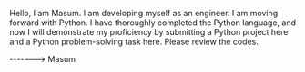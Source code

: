 Hello, I am Masum. I am developing myself as an engineer. I am moving forward with Python. I have thoroughly completed the Python language, and now I will demonstrate my proficiency by submitting a Python project here and a Python problem-solving task here. Please review the codes.

-------> Masum

